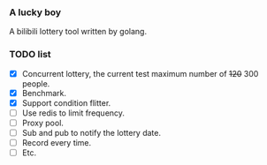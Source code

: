 ### A lucky boy
A bilibili lottery tool written by golang.
### TODO list
- [x] Concurrent lottery, the current test maximum number of ~~120~~ 300 people.
- [x] Benchmark.
- [x] Support condition flitter.
- [ ] Use redis to limit frequency.
- [ ] Proxy pool.
- [ ] Sub and pub to notify the lottery date.
- [ ] Record every time.
- [ ] Etc.